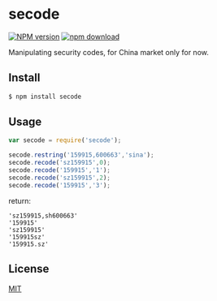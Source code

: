 secode
=======

[![NPM version][npm-image]][npm-url]
[![npm download][download-image]][download-url]

[npm-image]: https://img.shields.io/npm/v/secode.svg?style=flat-square
[npm-url]: https://npmjs.org/package/secode
[download-image]: https://img.shields.io/npm/dm/secode.svg?style=flat-square
[download-url]: https://npmjs.org/package/secode

Manipulating security codes, for China market only for now.


## Install

```bash
$ npm install secode
```

## Usage


```js
var secode = require('secode');

secode.restring('159915,600663','sina');
secode.recode('sz159915',0);
secode.recode('159915','1');
secode.recode('sz159915',2);
secode.recode('159915','3');
```
return:
```
'sz159915,sh600663'
'159915'
'sz159915'
'159915sz'
'159915.sz'
```

## License

[MIT](LICENSE.txt)
